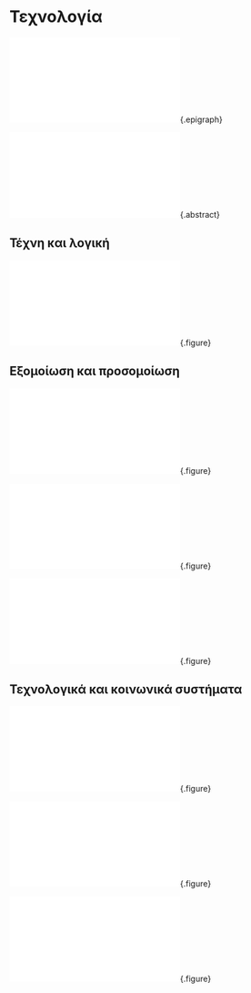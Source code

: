 # Τεχνολογία 

![](kay-cs.md){.epigraph}

![](abs-technology.md){.abstract}

## Τέχνη και λογική 

![](human-computers.md){.figure}

## Εξομοίωση και προσομοίωση 

![](card-puncher.md){.figure}

![](interactive-whiteboard.md){.figure}

![](liza-bootstrapping.md){.figure}

## Τεχνολογικά και κοινωνικά συστήματα 

![](logo-robot.md){.figure}

![](computer-lab.md){.figure}

![](hackathon.md){.figure}
